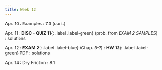 ```yaml
---
title: Week 12 
---
```

Apr. 10
: Examples
  : 7.3 (cont.)

Apr. 11
: **DISC - QUIZ 11**{: .label .label-green} (prob. from *EXAM 2 SAMPLES*)
  : solutions

Apr. 12
: **EXAM 2**{: .label .label-blue} (Chap. 5-7)
: **HW 12**{: .label .label-green} PDF
  : solutions

Apr. 14	
: Dry Friction
  : 8.1

